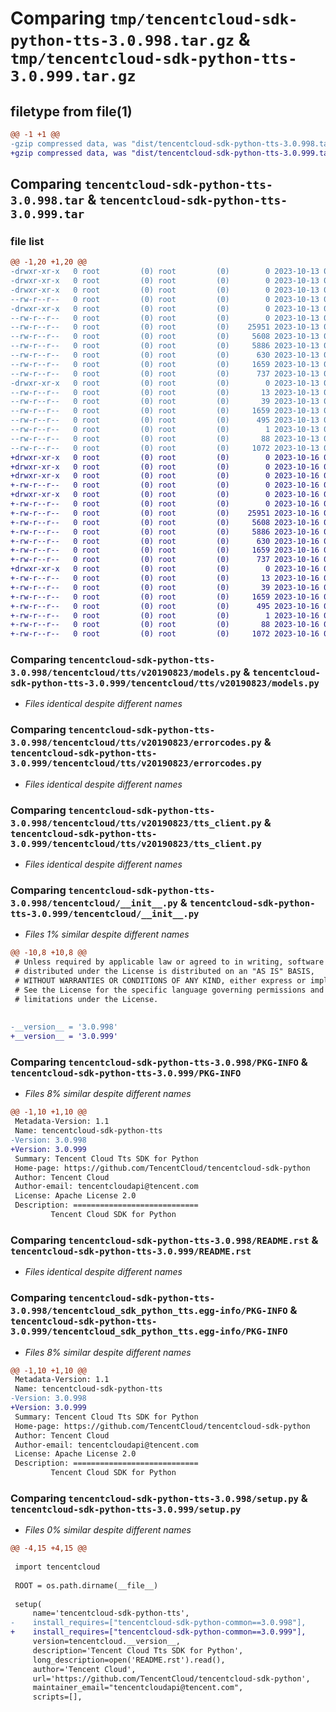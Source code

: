 # Comparing `tmp/tencentcloud-sdk-python-tts-3.0.998.tar.gz` & `tmp/tencentcloud-sdk-python-tts-3.0.999.tar.gz`

## filetype from file(1)

```diff
@@ -1 +1 @@
-gzip compressed data, was "dist/tencentcloud-sdk-python-tts-3.0.998.tar", last modified: Fri Oct 13 00:40:03 2023, max compression
+gzip compressed data, was "dist/tencentcloud-sdk-python-tts-3.0.999.tar", last modified: Mon Oct 16 00:39:04 2023, max compression
```

## Comparing `tencentcloud-sdk-python-tts-3.0.998.tar` & `tencentcloud-sdk-python-tts-3.0.999.tar`

### file list

```diff
@@ -1,20 +1,20 @@
-drwxr-xr-x   0 root         (0) root         (0)        0 2023-10-13 00:40:03.000000 tencentcloud-sdk-python-tts-3.0.998/
-drwxr-xr-x   0 root         (0) root         (0)        0 2023-10-13 00:40:03.000000 tencentcloud-sdk-python-tts-3.0.998/tencentcloud/
-drwxr-xr-x   0 root         (0) root         (0)        0 2023-10-13 00:40:03.000000 tencentcloud-sdk-python-tts-3.0.998/tencentcloud/tts/
--rw-r--r--   0 root         (0) root         (0)        0 2023-10-13 00:40:02.000000 tencentcloud-sdk-python-tts-3.0.998/tencentcloud/tts/__init__.py
-drwxr-xr-x   0 root         (0) root         (0)        0 2023-10-13 00:40:03.000000 tencentcloud-sdk-python-tts-3.0.998/tencentcloud/tts/v20190823/
--rw-r--r--   0 root         (0) root         (0)        0 2023-10-13 00:40:02.000000 tencentcloud-sdk-python-tts-3.0.998/tencentcloud/tts/v20190823/__init__.py
--rw-r--r--   0 root         (0) root         (0)    25951 2023-10-13 00:40:02.000000 tencentcloud-sdk-python-tts-3.0.998/tencentcloud/tts/v20190823/models.py
--rw-r--r--   0 root         (0) root         (0)     5608 2023-10-13 00:40:03.000000 tencentcloud-sdk-python-tts-3.0.998/tencentcloud/tts/v20190823/errorcodes.py
--rw-r--r--   0 root         (0) root         (0)     5886 2023-10-13 00:40:03.000000 tencentcloud-sdk-python-tts-3.0.998/tencentcloud/tts/v20190823/tts_client.py
--rw-r--r--   0 root         (0) root         (0)      630 2023-10-13 00:40:02.000000 tencentcloud-sdk-python-tts-3.0.998/tencentcloud/__init__.py
--rw-r--r--   0 root         (0) root         (0)     1659 2023-10-13 00:40:03.000000 tencentcloud-sdk-python-tts-3.0.998/PKG-INFO
--rw-r--r--   0 root         (0) root         (0)      737 2023-10-13 00:40:02.000000 tencentcloud-sdk-python-tts-3.0.998/README.rst
-drwxr-xr-x   0 root         (0) root         (0)        0 2023-10-13 00:40:03.000000 tencentcloud-sdk-python-tts-3.0.998/tencentcloud_sdk_python_tts.egg-info/
--rw-r--r--   0 root         (0) root         (0)       13 2023-10-13 00:40:03.000000 tencentcloud-sdk-python-tts-3.0.998/tencentcloud_sdk_python_tts.egg-info/top_level.txt
--rw-r--r--   0 root         (0) root         (0)       39 2023-10-13 00:40:03.000000 tencentcloud-sdk-python-tts-3.0.998/tencentcloud_sdk_python_tts.egg-info/requires.txt
--rw-r--r--   0 root         (0) root         (0)     1659 2023-10-13 00:40:03.000000 tencentcloud-sdk-python-tts-3.0.998/tencentcloud_sdk_python_tts.egg-info/PKG-INFO
--rw-r--r--   0 root         (0) root         (0)      495 2023-10-13 00:40:03.000000 tencentcloud-sdk-python-tts-3.0.998/tencentcloud_sdk_python_tts.egg-info/SOURCES.txt
--rw-r--r--   0 root         (0) root         (0)        1 2023-10-13 00:40:03.000000 tencentcloud-sdk-python-tts-3.0.998/tencentcloud_sdk_python_tts.egg-info/dependency_links.txt
--rw-r--r--   0 root         (0) root         (0)       88 2023-10-13 00:40:03.000000 tencentcloud-sdk-python-tts-3.0.998/setup.cfg
--rw-r--r--   0 root         (0) root         (0)     1072 2023-10-13 00:40:02.000000 tencentcloud-sdk-python-tts-3.0.998/setup.py
+drwxr-xr-x   0 root         (0) root         (0)        0 2023-10-16 00:39:04.000000 tencentcloud-sdk-python-tts-3.0.999/
+drwxr-xr-x   0 root         (0) root         (0)        0 2023-10-16 00:39:04.000000 tencentcloud-sdk-python-tts-3.0.999/tencentcloud/
+drwxr-xr-x   0 root         (0) root         (0)        0 2023-10-16 00:39:04.000000 tencentcloud-sdk-python-tts-3.0.999/tencentcloud/tts/
+-rw-r--r--   0 root         (0) root         (0)        0 2023-10-16 00:39:04.000000 tencentcloud-sdk-python-tts-3.0.999/tencentcloud/tts/__init__.py
+drwxr-xr-x   0 root         (0) root         (0)        0 2023-10-16 00:39:04.000000 tencentcloud-sdk-python-tts-3.0.999/tencentcloud/tts/v20190823/
+-rw-r--r--   0 root         (0) root         (0)        0 2023-10-16 00:39:04.000000 tencentcloud-sdk-python-tts-3.0.999/tencentcloud/tts/v20190823/__init__.py
+-rw-r--r--   0 root         (0) root         (0)    25951 2023-10-16 00:39:04.000000 tencentcloud-sdk-python-tts-3.0.999/tencentcloud/tts/v20190823/models.py
+-rw-r--r--   0 root         (0) root         (0)     5608 2023-10-16 00:39:04.000000 tencentcloud-sdk-python-tts-3.0.999/tencentcloud/tts/v20190823/errorcodes.py
+-rw-r--r--   0 root         (0) root         (0)     5886 2023-10-16 00:39:04.000000 tencentcloud-sdk-python-tts-3.0.999/tencentcloud/tts/v20190823/tts_client.py
+-rw-r--r--   0 root         (0) root         (0)      630 2023-10-16 00:39:04.000000 tencentcloud-sdk-python-tts-3.0.999/tencentcloud/__init__.py
+-rw-r--r--   0 root         (0) root         (0)     1659 2023-10-16 00:39:04.000000 tencentcloud-sdk-python-tts-3.0.999/PKG-INFO
+-rw-r--r--   0 root         (0) root         (0)      737 2023-10-16 00:39:04.000000 tencentcloud-sdk-python-tts-3.0.999/README.rst
+drwxr-xr-x   0 root         (0) root         (0)        0 2023-10-16 00:39:04.000000 tencentcloud-sdk-python-tts-3.0.999/tencentcloud_sdk_python_tts.egg-info/
+-rw-r--r--   0 root         (0) root         (0)       13 2023-10-16 00:39:04.000000 tencentcloud-sdk-python-tts-3.0.999/tencentcloud_sdk_python_tts.egg-info/top_level.txt
+-rw-r--r--   0 root         (0) root         (0)       39 2023-10-16 00:39:04.000000 tencentcloud-sdk-python-tts-3.0.999/tencentcloud_sdk_python_tts.egg-info/requires.txt
+-rw-r--r--   0 root         (0) root         (0)     1659 2023-10-16 00:39:04.000000 tencentcloud-sdk-python-tts-3.0.999/tencentcloud_sdk_python_tts.egg-info/PKG-INFO
+-rw-r--r--   0 root         (0) root         (0)      495 2023-10-16 00:39:04.000000 tencentcloud-sdk-python-tts-3.0.999/tencentcloud_sdk_python_tts.egg-info/SOURCES.txt
+-rw-r--r--   0 root         (0) root         (0)        1 2023-10-16 00:39:04.000000 tencentcloud-sdk-python-tts-3.0.999/tencentcloud_sdk_python_tts.egg-info/dependency_links.txt
+-rw-r--r--   0 root         (0) root         (0)       88 2023-10-16 00:39:04.000000 tencentcloud-sdk-python-tts-3.0.999/setup.cfg
+-rw-r--r--   0 root         (0) root         (0)     1072 2023-10-16 00:39:04.000000 tencentcloud-sdk-python-tts-3.0.999/setup.py
```

### Comparing `tencentcloud-sdk-python-tts-3.0.998/tencentcloud/tts/v20190823/models.py` & `tencentcloud-sdk-python-tts-3.0.999/tencentcloud/tts/v20190823/models.py`

 * *Files identical despite different names*

### Comparing `tencentcloud-sdk-python-tts-3.0.998/tencentcloud/tts/v20190823/errorcodes.py` & `tencentcloud-sdk-python-tts-3.0.999/tencentcloud/tts/v20190823/errorcodes.py`

 * *Files identical despite different names*

### Comparing `tencentcloud-sdk-python-tts-3.0.998/tencentcloud/tts/v20190823/tts_client.py` & `tencentcloud-sdk-python-tts-3.0.999/tencentcloud/tts/v20190823/tts_client.py`

 * *Files identical despite different names*

### Comparing `tencentcloud-sdk-python-tts-3.0.998/tencentcloud/__init__.py` & `tencentcloud-sdk-python-tts-3.0.999/tencentcloud/__init__.py`

 * *Files 1% similar despite different names*

```diff
@@ -10,8 +10,8 @@
 # Unless required by applicable law or agreed to in writing, software
 # distributed under the License is distributed on an "AS IS" BASIS,
 # WITHOUT WARRANTIES OR CONDITIONS OF ANY KIND, either express or implied.
 # See the License for the specific language governing permissions and
 # limitations under the License.
 
 
-__version__ = '3.0.998'
+__version__ = '3.0.999'
```

### Comparing `tencentcloud-sdk-python-tts-3.0.998/PKG-INFO` & `tencentcloud-sdk-python-tts-3.0.999/PKG-INFO`

 * *Files 8% similar despite different names*

```diff
@@ -1,10 +1,10 @@
 Metadata-Version: 1.1
 Name: tencentcloud-sdk-python-tts
-Version: 3.0.998
+Version: 3.0.999
 Summary: Tencent Cloud Tts SDK for Python
 Home-page: https://github.com/TencentCloud/tencentcloud-sdk-python
 Author: Tencent Cloud
 Author-email: tencentcloudapi@tencent.com
 License: Apache License 2.0
 Description: ============================
         Tencent Cloud SDK for Python
```

### Comparing `tencentcloud-sdk-python-tts-3.0.998/README.rst` & `tencentcloud-sdk-python-tts-3.0.999/README.rst`

 * *Files identical despite different names*

### Comparing `tencentcloud-sdk-python-tts-3.0.998/tencentcloud_sdk_python_tts.egg-info/PKG-INFO` & `tencentcloud-sdk-python-tts-3.0.999/tencentcloud_sdk_python_tts.egg-info/PKG-INFO`

 * *Files 8% similar despite different names*

```diff
@@ -1,10 +1,10 @@
 Metadata-Version: 1.1
 Name: tencentcloud-sdk-python-tts
-Version: 3.0.998
+Version: 3.0.999
 Summary: Tencent Cloud Tts SDK for Python
 Home-page: https://github.com/TencentCloud/tencentcloud-sdk-python
 Author: Tencent Cloud
 Author-email: tencentcloudapi@tencent.com
 License: Apache License 2.0
 Description: ============================
         Tencent Cloud SDK for Python
```

### Comparing `tencentcloud-sdk-python-tts-3.0.998/setup.py` & `tencentcloud-sdk-python-tts-3.0.999/setup.py`

 * *Files 0% similar despite different names*

```diff
@@ -4,15 +4,15 @@
 
 import tencentcloud
 
 ROOT = os.path.dirname(__file__)
 
 setup(
     name='tencentcloud-sdk-python-tts',
-    install_requires=["tencentcloud-sdk-python-common==3.0.998"],
+    install_requires=["tencentcloud-sdk-python-common==3.0.999"],
     version=tencentcloud.__version__,
     description='Tencent Cloud Tts SDK for Python',
     long_description=open('README.rst').read(),
     author='Tencent Cloud',
     url='https://github.com/TencentCloud/tencentcloud-sdk-python',
     maintainer_email="tencentcloudapi@tencent.com",
     scripts=[],
```

